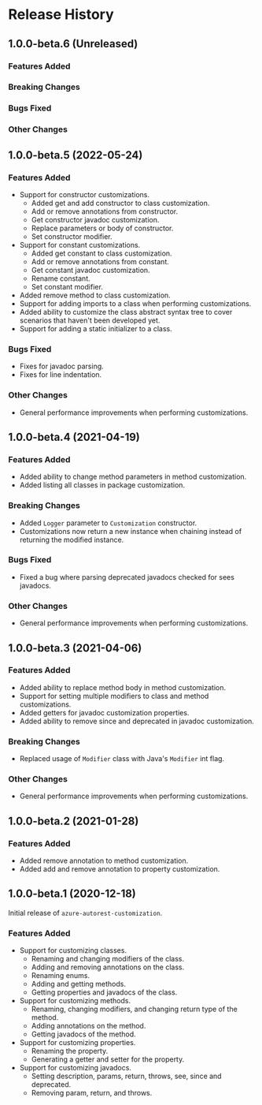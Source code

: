 # Release History

## 1.0.0-beta.6 (Unreleased)

### Features Added

### Breaking Changes

### Bugs Fixed

### Other Changes

## 1.0.0-beta.5 (2022-05-24)

### Features Added

- Support for constructor customizations.
  - Added get and add constructor to class customization.
  - Add or remove annotations from constructor.
  - Get constructor javadoc customization.
  - Replace parameters or body of constructor.
  - Set constructor modifier.
- Support for constant customizations.
  - Added get constant to class customization.
  - Add or remove annotations from constant.
  - Get constant javadoc customization.
  - Rename constant.
  - Set constant modifier.
- Added remove method to class customization.
- Support for adding imports to a class when performing customizations.
- Added ability to customize the class abstract syntax tree to cover scenarios that haven't been developed yet.
- Support for adding a static initializer to a class.

### Bugs Fixed

- Fixes for javadoc parsing.
- Fixes for line indentation.

### Other Changes

- General performance improvements when performing customizations.

## 1.0.0-beta.4 (2021-04-19)

### Features Added

- Added ability to change method parameters in method customization.
- Added listing all classes in package customization.

### Breaking Changes

- Added `Logger` parameter to `Customization` constructor.
- Customizations now return a new instance when chaining instead of returning the modified instance.

### Bugs Fixed

- Fixed a bug where parsing deprecated javadocs checked for sees javadocs.

### Other Changes

- General performance improvements when performing customizations.

## 1.0.0-beta.3 (2021-04-06)

### Features Added

- Added ability to replace method body in method customization.
- Support for setting multiple modifiers to class and method customizations.
- Added getters for javadoc customization properties.
- Added ability to remove since and deprecated in javadoc customization.

### Breaking Changes

- Replaced usage of `Modifier` class with Java's `Modifier` int flag.

### Other Changes

- General performance improvements when performing customizations.

## 1.0.0-beta.2 (2021-01-28)

### Features Added

- Added remove annotation to method customization.
- Added add and remove annotation to property customization.

## 1.0.0-beta.1 (2020-12-18)

Initial release of `azure-autorest-customization`.

### Features Added

- Support for customizing classes.
  - Renaming and changing modifiers of the class.
  - Adding and removing annotations on the class.
  - Renaming enums.
  - Adding and getting methods.
  - Getting properties and javadocs of the class.
- Support for customizing methods.
  - Renaming, changing modifiers, and changing return type of the method.
  - Adding annotations on the method.
  - Getting javadocs of the method.
- Support for customizing properties.
  - Renaming the property.
  - Generating a getter and setter for the property.
- Support for customizing javadocs.
  - Setting description, params, return, throws, see, since and deprecated.
  - Removing param, return, and throws.
